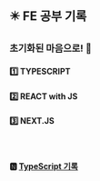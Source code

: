 ## ✴️ FE 공부 기록
### 초기화된 마음으로! 🫡
#### 1️⃣ TYPESCRIPT
#### 2️⃣ REACT with JS
#### 3️⃣ NEXT.JS

<br>

#### 🅽 [TypeScript 기록](https://spice-onyx-228.notion.site/TypeScript-f4bfd59072444d8e8f123951828cf3f6?pvs=4)
